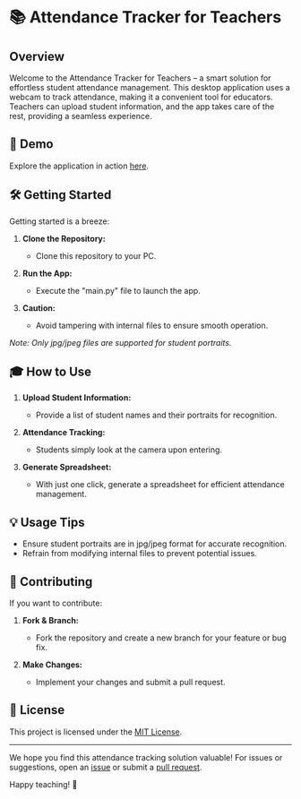 # 📚 Attendance Tracker for Teachers

## Overview

Welcome to the Attendance Tracker for Teachers – a smart solution for effortless student attendance management. This desktop application uses a webcam to track attendance, making it a convenient tool for educators. Teachers can upload student information, and the app takes care of the rest, providing a seamless experience.

## 🚀 Demo

Explore the application in action [here](https://www.youtube.com/watch?v=sgtMOw6ba80).

## 🛠 Getting Started

Getting started is a breeze:

1. **Clone the Repository:**
   - Clone this repository to your PC.

2. **Run the App:**
   - Execute the "main.py" file to launch the app.

3. **Caution:**
   - Avoid tampering with internal files to ensure smooth operation.

*Note: Only jpg/jpeg files are supported for student portraits.*

## 🎓 How to Use

1. **Upload Student Information:**
   - Provide a list of student names and their portraits for recognition.

2. **Attendance Tracking:**
   - Students simply look at the camera upon entering.

3. **Generate Spreadsheet:**
   - With just one click, generate a spreadsheet for efficient attendance management.

## 💡 Usage Tips

- Ensure student portraits are in jpg/jpeg format for accurate recognition.
- Refrain from modifying internal files to prevent potential issues.

## 🤝 Contributing

If you want to contribute:

1. **Fork & Branch:**
   - Fork the repository and create a new branch for your feature or bug fix.

2. **Make Changes:**
   - Implement your changes and submit a pull request.

## 📜 License

This project is licensed under the [MIT License](LICENSE).

---

We hope you find this attendance tracking solution valuable! For issues or suggestions, open an [issue](https://github.com/your-repository/issues) or submit a [pull request](https://github.com/your-repository/pulls).

Happy teaching! 🎉
